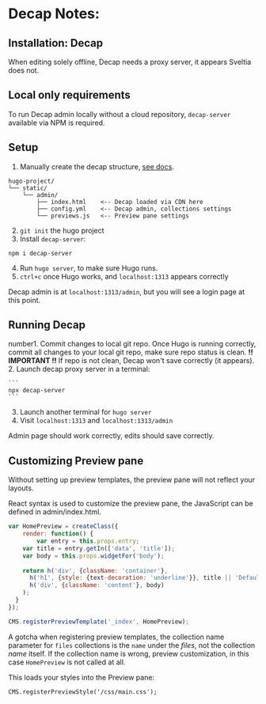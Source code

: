 
# Decap Notes:

## Installation: Decap

When editing solely offline, Decap needs a proxy server, it appears Sveltia does not.

## Local only requirements

To run Decap admin locally without a cloud repository, `decap-server` available via NPM is required.

## Setup

1. Manually create the decap structure, [see docs](https://decapcms.org/docs/install-decap-cms/).

```
hugo-project/
└── static/
    └── admin/
        ├── index.html    <-- Decap loaded via CDN here
        ├── config.yml    <-- Decap admin, collections settings
        └── previews.js   <-- Preview pane settings
```

2. `git init` the hugo project
3. Install `decap-server`:

```
npm i decap-server
```

4. Run `hugo server`, to make sure Hugo runs.
5. `ctrl+c` once Hugo works, and `localhost:1313` appears correctly

Decap admin is at `localhost:1313/admin`, but you will see a login page at this point.

## Running Decap

number1. Commit changes to local git repo. Once Hugo is running correctly, commit all changes to your local git repo, make sure repo status is clean. **!! IMPORTANT !!** If repo is not clean, Decap won't save correctly (it appears).
2. Launch decap proxy server in a terminal:

    ```
    npx decap-server
    ```
3. Launch another terminal for `hugo server`
4. Visit `localhost:1313` and `localhost:1313/admin`

Admin page should work correctly, edits should save correctly.

## Customizing Preview pane

Without setting up preview templates, the preview pane will not reflect your layouts.

React syntax is used to customize the preview pane, the JavaScript can be defined in admin/index.html.


```js
var HomePreview = createClass({
	render: function() {
		var entry = this.props.entry;
    var title = entry.getIn(['data', 'title']);
    var body = this.props.widgetFor('body');
      	
    return h('div', {className: 'container'},
      h('h1', {style: {text-decoration: 'underline'}}, title || 'Default Title'),
      h('div', {className: 'content'}, body)
    );
  }
});

CMS.registerPreviewTemplate('_index', HomePreview);
```
A gotcha when registering preview templates, the collection name parameter for `files` collections is the `name` under the *files*, not the collection *name* itself. If the collection name is wrong, preview customization, in this case `HomePreview` is not called at all.

This loads your styles into the Preview pane:

```
CMS.registerPreviewStyle('/css/main.css');
```



